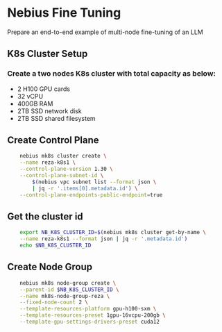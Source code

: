 
# Nebius Fine Tuning

Prepare an end-to-end example of multi-node fine-tuning of
an LLM

## K8s Cluster Setup
### Create a two nodes K8s cluster with total capacity as below:

- 2 H100 GPU cards
- 32 vCPU
- 400GB RAM
- 2TB SSD network disk
- 2TB SSD shared filesystem

## Create Control Plane
```bash
    nebius mk8s cluster create \
    --name reza-k8s1 \
    --control-plane-version 1.30 \
    --control-plane-subnet-id \
        $(nebius vpc subnet list --format json \
        | jq -r '.items[0].metadata.id') \
    --control-plane-endpoints-public-endpoint=true
```
## Get the cluster id
```bash
    export NB_K8S_CLUSTER_ID=$(nebius mk8s cluster get-by-name \
    --name reza-k8s1 --format json | jq -r '.metadata.id')
    echo $NB_K8S_CLUSTER_ID
```

## Create Node Group
```bash
    nebius mk8s node-group create \
    --parent-id $NB_K8S_CLUSTER_ID \
    --name mk8s-node-group-reza \
    --fixed-node-count 2 \
    --template-resources-platform gpu-h100-sxm \
    --template-resources-preset 1gpu-16vcpu-200gb \
    --template-gpu-settings-drivers-preset cuda12
```